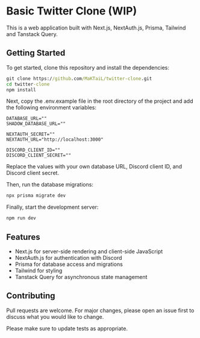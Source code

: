 # Basic Twitter Clone (WIP)

This is a web application built with Next.js, NextAuth.js, Prisma, Tailwind and Tanstack Query.

## Getting Started

To get started, clone this repository and install the dependencies:

``` cmd
git clone https://github.com/MaKTaiL/twitter-clone.git
cd twitter-clone
npm install
```

Next, copy the .env.example file in the root directory of the project and add the following environment variables:

``` .env
DATABASE_URL=""
SHADOW_DATABASE_URL=""

NEXTAUTH_SECRET=""
NEXTAUTH_URL="http://localhost:3000"

DISCORD_CLIENT_ID=""
DISCORD_CLIENT_SECRET=""
```

Replace the values with your own database URL, Discord client ID, and Discord client secret.

Then, run the database migrations:

``` cmd
npx prisma migrate dev
```

Finally, start the development server:

``` cmd
npm run dev
```

## Features

- Next.js for server-side rendering and client-side JavaScript
- NextAuth.js for authentication with Discord
- Prisma for database access and migrations
- Tailwind for styling
- Tanstack Query for asynchronous state management

## Contributing

Pull requests are welcome. For major changes, please open an issue first to discuss what you would like to change.

Please make sure to update tests as appropriate.
